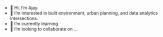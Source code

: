 - 👋 Hi, I’m Ajay.
- 👀 I’m interested in built environment, urban planning, and data analytics intersections.
- 🌱 I’m currently learning 
- 💞️ I’m looking to collaborate on ...

<!---
adamodaran5/adamodaran5 is a ✨ special ✨ repository because its `README.md` (this file) appears on your GitHub profile.
You can click the Preview link to take a look at your changes.
--->
